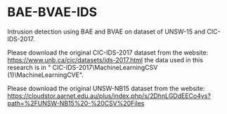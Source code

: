 # BAE-BVAE-IDS
Intrusion detection using BAE and BVAE on dataset of UNSW-15 and CIC-IDS-2017.

Please download the original CIC-IDS-2017 dataset from the website: https://www.unb.ca/cic/datasets/ids-2017.html
the data used in this research is in " CIC-IDS-2017\MachineLearningCSV (1)\MachineLearningCVE\".

Please download the original UNSW-NB15 dataset from the website: https://cloudstor.aarnet.edu.au/plus/index.php/s/2DhnLGDdEECo4ys?path=%2FUNSW-NB15%20-%20CSV%20Files
